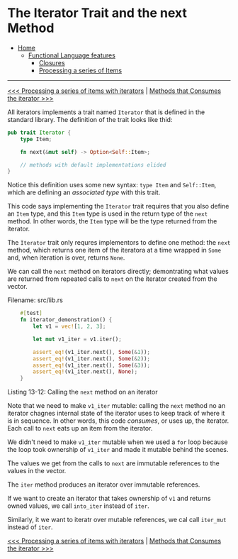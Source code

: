 # The Iterator Trait and the next Method



- [Home](../../README.md)
    - [Functional Language features](../README.md)
        - [Closures](../101-closures-anonymous-functions-that-capture-their-environment/README.md)
        - [Processing a series of Items](../102-processing-a-series-of-items-with-iterators/README.md)

----------


[<<< Processing a series of items with iterators](README.md) | [Methods that Consumes the iterator >>>](102-methods-that-consumes-the-iterator.md)


All iterators implements a trait named `Iterator` that is defined in the standard library. The definition of the trait looks like thid:

```rs
pub trait Iterator {
    type Item;

    fn next(&mut self) -> Option<Self::Item>;

    // methods with default implementations elided
}

```

Notice this definition uses some new syntax: `type Item` and `Self::Item`, which are defining an *associated type* with this trait.

This code says implementing the `Iterator` trait requires that you also define an `Item` type, and this `Item` type is used in the return type of the `next` method. In other words, the `Item` type will be the type returned from the iterator.

The `Iterator` trait only requres implementors to define one method: the `next` method, which returns one item of the iteratora at a time wrapped in `Some` and, when iteration is over, returns `None`.

We can call the `next` method on iterators directly; demontrating what values are returned from repeated calls to `next` on the iterator created from the vector.

Filename: src/lib.rs

```rs
    #[test]
    fn iterator_demonstration() {
        let v1 = vec![1, 2, 3];

        let mut v1_iter = v1.iter();

        assert_eq!(v1_iter.next(), Some(&1));
        assert_eq!(v1_iter.next(), Some(&2));
        assert_eq!(v1_iter.next(), Some(&3));
        assert_eq!(v1_iter.next(), None);
    }

```

Listing 13-12: Calling the `next` method on an iterator

Note that we need to make `v1_iter` mutable: calling the `next` method no an iterator chagnes internal state of the iterator uses to keep track of where it is in sequence. In other words, this code *consumes*, or uses up, the iterator. Each call to `next` eats up an item from the iterator. 

We didn't need to make `v1_iter` mutable when we used a `for` loop because the loop took ownership of `v1_iter` and made it mutable behind the scenes.

The values we get from the calls to `next` are immutable references to the values in the vector. 

The `iter` method produces an iterator over immutable references.


If we want to create an iterator that takes ownership of `v1` and returns owned values, we call `into_iter` instead of `iter`.

Similarly, it we want to iteratr over mutable references, we cal call `iter_mut` instead of `iter`.

[<<< Processing a series of items with iterators](README.md) | [Methods that Consumes the iterator >>>](102-methods-that-consumes-the-iterator.md)